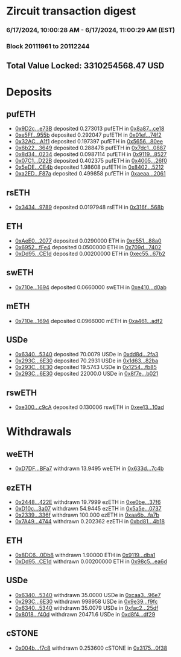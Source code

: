 # Zircuit transaction digest
### 6/17/2024, 10:00:28 AM - 6/17/2024, 11:00:29 AM (EST)
### Block 20111961 to 20112244

## Total Value Locked: 3310254568.47 USD

# Deposits
## pufETH
- [0x9D2c...e73B](https://etherscan.io/address/0x9D2c64b7bb9D309494a53e0E01303A098561e73B) deposited 0.273013 pufETH in [0x8a87...ce18](https://etherscan.io/tx/0x9D2c64b7bb9D309494a53e0E01303A098561e73B)
- [0xe5Ff...955b](https://etherscan.io/address/0xe5Ffc3455b69C80bA628365360836574d6dE955b) deposited 0.292047 pufETH in [0x01ef...74f2](https://etherscan.io/tx/0xe5Ffc3455b69C80bA628365360836574d6dE955b)
- [0x32AC...A1f1](https://etherscan.io/address/0x32AC6303D00f3359C94682F8fE92a71A9302A1f1) deposited 0.197397 pufETH in [0x5656...80ee](https://etherscan.io/tx/0x32AC6303D00f3359C94682F8fE92a71A9302A1f1)
- [0x6b22...3649](https://etherscan.io/address/0x6b222c89888F297821EC617689Eb4e7615A93649) deposited 0.288478 pufETH in [0x7dc1...0887](https://etherscan.io/tx/0x6b222c89888F297821EC617689Eb4e7615A93649)
- [0x8d34...0234](https://etherscan.io/address/0x8d34a38B6b737802570d14c2D3abACd3EaBb0234) deposited 0.0987114 pufETH in [0x9119...8527](https://etherscan.io/tx/0x8d34a38B6b737802570d14c2D3abACd3EaBb0234)
- [0x07C1...D22B](https://etherscan.io/address/0x07C1c35Ff15CF76dDF4f3640717998D4E01eD22B) deposited 0.402375 pufETH in [0x4005...26f0](https://etherscan.io/tx/0x07C1c35Ff15CF76dDF4f3640717998D4E01eD22B)
- [0x5eDE...CE4b](https://etherscan.io/address/0x5eDE5D7B95FC6eB407782dEeF854cA487e8dCE4b) deposited 1.98608 pufETH in [0x8402...5212](https://etherscan.io/tx/0x5eDE5D7B95FC6eB407782dEeF854cA487e8dCE4b)
- [0xa2ED...F87a](https://etherscan.io/address/0xa2ED15eFF01918C23423eb7A848A7DCe0beaF87a) deposited 0.499858 pufETH in [0xaeaa...2061](https://etherscan.io/tx/0xa2ED15eFF01918C23423eb7A848A7DCe0beaF87a)
## rsETH
- [0x3434...9789](https://etherscan.io/address/0x34349c5569e7B846c3558961552D2202760A9789) deposited 0.0197948 rsETH in [0x316f...568b](https://etherscan.io/tx/0x34349c5569e7B846c3558961552D2202760A9789)
## ETH
- [0xAeE0...2077](https://etherscan.io/address/0xAeE034297D39B2f08863f56b24d796Bd96792077) deposited 0.0290000 ETH in [0xc551...88a0](https://etherscan.io/tx/0xAeE034297D39B2f08863f56b24d796Bd96792077)
- [0x6952...fFe4](https://etherscan.io/address/0x69528C13dCb9d6D5bCb68FD77F8d5498F841fFe4) deposited 0.0500000 ETH in [0x709d...7402](https://etherscan.io/tx/0x69528C13dCb9d6D5bCb68FD77F8d5498F841fFe4)
- [0xDd95...CE1d](https://etherscan.io/address/0xDd9506d1EA2591faA8e1b520F2A41e1F11A1CE1d) deposited 0.00200000 ETH in [0xec55...67b2](https://etherscan.io/tx/0xDd9506d1EA2591faA8e1b520F2A41e1F11A1CE1d)
## swETH
- [0x710e...1694](https://etherscan.io/address/0x710e77A428057939f9aEE28525e55Fd2117B1694) deposited 0.0660000 swETH in [0xe410...d0ab](https://etherscan.io/tx/0x710e77A428057939f9aEE28525e55Fd2117B1694)
## mETH
- [0x710e...1694](https://etherscan.io/address/0x710e77A428057939f9aEE28525e55Fd2117B1694) deposited 0.0966000 mETH in [0xa461...adf2](https://etherscan.io/tx/0x710e77A428057939f9aEE28525e55Fd2117B1694)
## USDe
- [0x6340...5340](https://etherscan.io/address/0x634040996C58c029E6D6CaF596c4316fA8545340) deposited 70.0079 USDe in [0xdd8d...2fa3](https://etherscan.io/tx/0x634040996C58c029E6D6CaF596c4316fA8545340)
- [0x293C...6E30](https://etherscan.io/address/0x293C6937D8D82e05B01335F7B33FBA0c8e256E30) deposited 70.2931 USDe in [0x1d63...82ba](https://etherscan.io/tx/0x293C6937D8D82e05B01335F7B33FBA0c8e256E30)
- [0x293C...6E30](https://etherscan.io/address/0x293C6937D8D82e05B01335F7B33FBA0c8e256E30) deposited 19.5743 USDe in [0x1254...fb85](https://etherscan.io/tx/0x293C6937D8D82e05B01335F7B33FBA0c8e256E30)
- [0x293C...6E30](https://etherscan.io/address/0x293C6937D8D82e05B01335F7B33FBA0c8e256E30) deposited 22000.0 USDe in [0x8f7e...b021](https://etherscan.io/tx/0x293C6937D8D82e05B01335F7B33FBA0c8e256E30)
## rswETH
- [0xe300...c9cA](https://etherscan.io/address/0xe300A64F2e289494547620c9bf5f5763e9F1c9cA) deposited 0.130006 rswETH in [0xee13...10ad](https://etherscan.io/tx/0xe300A64F2e289494547620c9bf5f5763e9F1c9cA)
# Withdrawals
## weETH
- [0xD7DF...BFa7](https://etherscan.io/address/0xD7DF7E085214743530afF339aFC420c7c720BFa7) withdrawn 13.9495 weETH in [0x633d...7c4b](https://etherscan.io/tx/0xD7DF7E085214743530afF339aFC420c7c720BFa7)
## ezETH
- [0x2448...422E](https://etherscan.io/address/0x24484E368986217Af4dF7c07E49F2393AeA5422E) withdrawn 19.7999 ezETH in [0xe0be...37f6](https://etherscan.io/tx/0x24484E368986217Af4dF7c07E49F2393AeA5422E)
- [0xD10c...3a07](https://etherscan.io/address/0xD10cA926043aF43230fd61ebAea91f0eC0513a07) withdrawn 54.9445 ezETH in [0x5a5e...0737](https://etherscan.io/tx/0xD10cA926043aF43230fd61ebAea91f0eC0513a07)
- [0x2339...336f](https://etherscan.io/address/0x233922784f49B3A19Bb26489acD9126d202D336f) withdrawn 100.000 ezETH in [0xaa6b...fa7b](https://etherscan.io/tx/0x233922784f49B3A19Bb26489acD9126d202D336f)
- [0x7A49...4744](https://etherscan.io/address/0x7A493Be5c2ce014cD049Bf178a1ac0Db1B434744) withdrawn 0.202362 ezETH in [0xbd81...4b18](https://etherscan.io/tx/0x7A493Be5c2ce014cD049Bf178a1ac0Db1B434744)
## ETH
- [0x8DC6...0Db8](https://etherscan.io/address/0x8DC69e2B30301C7e0e162730BE2Ea52fBDb80Db8) withdrawn 1.90000 ETH in [0x9119...dba1](https://etherscan.io/tx/0x8DC69e2B30301C7e0e162730BE2Ea52fBDb80Db8)
- [0xDd95...CE1d](https://etherscan.io/address/0xDd9506d1EA2591faA8e1b520F2A41e1F11A1CE1d) withdrawn 0.00200000 ETH in [0x98c5...ea6d](https://etherscan.io/tx/0xDd9506d1EA2591faA8e1b520F2A41e1F11A1CE1d)
## USDe
- [0x6340...5340](https://etherscan.io/address/0x634040996C58c029E6D6CaF596c4316fA8545340) withdrawn 35.0000 USDe in [0xcaa3...96e7](https://etherscan.io/tx/0x634040996C58c029E6D6CaF596c4316fA8545340)
- [0x293C...6E30](https://etherscan.io/address/0x293C6937D8D82e05B01335F7B33FBA0c8e256E30) withdrawn 998958 USDe in [0x9e39...f9fc](https://etherscan.io/tx/0x293C6937D8D82e05B01335F7B33FBA0c8e256E30)
- [0x6340...5340](https://etherscan.io/address/0x634040996C58c029E6D6CaF596c4316fA8545340) withdrawn 35.0079 USDe in [0xfac2...25df](https://etherscan.io/tx/0x634040996C58c029E6D6CaF596c4316fA8545340)
- [0x8018...f40d](https://etherscan.io/address/0x801831B576b76E73B3735e6d0e37F4728f92f40d) withdrawn 20471.6 USDe in [0xd8f4...df29](https://etherscan.io/tx/0x801831B576b76E73B3735e6d0e37F4728f92f40d)
## cSTONE
- [0x004b...f7c8](https://etherscan.io/address/0x004b639bbAa7ad8696e50017B6b45872c64Cf7c8) withdrawn 0.253600 cSTONE in [0x3175...0f38](https://etherscan.io/tx/0x004b639bbAa7ad8696e50017B6b45872c64Cf7c8)
